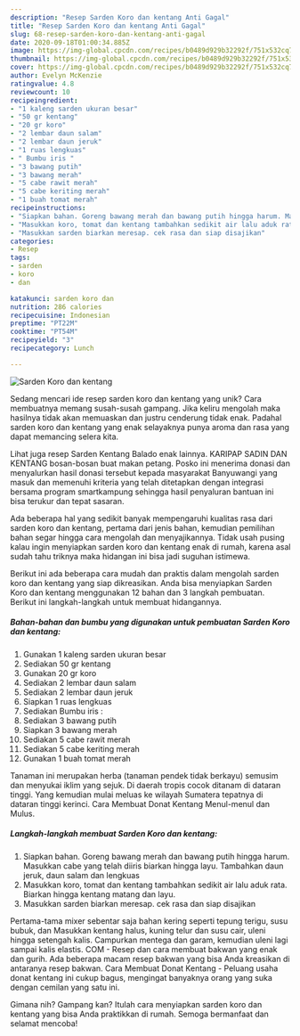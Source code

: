 ```yaml
---
description: "Resep Sarden Koro dan kentang Anti Gagal"
title: "Resep Sarden Koro dan kentang Anti Gagal"
slug: 68-resep-sarden-koro-dan-kentang-anti-gagal
date: 2020-09-18T01:00:34.885Z
image: https://img-global.cpcdn.com/recipes/b0489d929b32292f/751x532cq70/sarden-koro-dan-kentang-foto-resep-utama.jpg
thumbnail: https://img-global.cpcdn.com/recipes/b0489d929b32292f/751x532cq70/sarden-koro-dan-kentang-foto-resep-utama.jpg
cover: https://img-global.cpcdn.com/recipes/b0489d929b32292f/751x532cq70/sarden-koro-dan-kentang-foto-resep-utama.jpg
author: Evelyn McKenzie
ratingvalue: 4.8
reviewcount: 10
recipeingredient:
- "1 kaleng sarden ukuran besar"
- "50 gr kentang"
- "20 gr koro"
- "2 lembar daun salam"
- "2 lembar daun jeruk"
- "1 ruas lengkuas"
- " Bumbu iris "
- "3 bawang putih"
- "3 bawang merah"
- "5 cabe rawit merah"
- "5 cabe keriting merah"
- "1 buah tomat merah"
recipeinstructions:
- "Siapkan bahan. Goreng bawang merah dan bawang putih hingga harum. Masukkan cabe yang telah diiris biarkan hingga layu. Tambahkan daun jeruk, daun salam dan lengkuas"
- "Masukkan koro, tomat dan kentang tambahkan sedikit air lalu aduk rata. Biarkan hingga kentang matang dan layu."
- "Masukkan sarden biarkan meresap. cek rasa dan siap disajikan"
categories:
- Resep
tags:
- sarden
- koro
- dan

katakunci: sarden koro dan 
nutrition: 286 calories
recipecuisine: Indonesian
preptime: "PT22M"
cooktime: "PT54M"
recipeyield: "3"
recipecategory: Lunch

---
```



![Sarden Koro dan kentang](https://img-global.cpcdn.com/recipes/b0489d929b32292f/751x532cq70/sarden-koro-dan-kentang-foto-resep-utama.jpg)

Sedang mencari ide resep sarden koro dan kentang yang unik? Cara membuatnya memang susah-susah gampang. Jika keliru mengolah maka hasilnya tidak akan memuaskan dan justru cenderung tidak enak. Padahal sarden koro dan kentang yang enak selayaknya punya aroma dan rasa yang dapat memancing selera kita.

Lihat juga resep Sarden Kentang Balado enak lainnya. KARIPAP SADIN DAN KENTANG bosan-bosan buat makan petang. Posko ini menerima donasi dan menyalurkan hasil donasi tersebut kepada masyarakat Banyuwangi yang masuk dan memenuhi kriteria yang telah ditetapkan dengan integrasi bersama program smartkampung sehingga hasil penyaluran bantuan ini bisa terukur dan tepat sasaran.

Ada beberapa hal yang sedikit banyak mempengaruhi kualitas rasa dari sarden koro dan kentang, pertama dari jenis bahan, kemudian pemilihan bahan segar hingga cara mengolah dan menyajikannya. Tidak usah pusing kalau ingin menyiapkan sarden koro dan kentang enak di rumah, karena asal sudah tahu triknya maka hidangan ini bisa jadi suguhan istimewa.


Berikut ini ada beberapa cara mudah dan praktis dalam mengolah sarden koro dan kentang yang siap dikreasikan. Anda bisa menyiapkan Sarden Koro dan kentang menggunakan 12 bahan dan 3 langkah pembuatan. Berikut ini langkah-langkah untuk membuat hidangannya.

<!--inarticleads1-->

##### Bahan-bahan dan bumbu yang digunakan untuk pembuatan Sarden Koro dan kentang:

1. Gunakan 1 kaleng sarden ukuran besar
1. Sediakan 50 gr kentang
1. Gunakan 20 gr koro
1. Sediakan 2 lembar daun salam
1. Sediakan 2 lembar daun jeruk
1. Siapkan 1 ruas lengkuas
1. Sediakan  Bumbu iris :
1. Sediakan 3 bawang putih
1. Siapkan 3 bawang merah
1. Sediakan 5 cabe rawit merah
1. Sediakan 5 cabe keriting merah
1. Gunakan 1 buah tomat merah


Tanaman ini merupakan herba (tanaman pendek tidak berkayu) semusim dan menyukai iklim yang sejuk. Di daerah tropis cocok ditanam di dataran tinggi. Yang kemudian mulai meluas ke wilayah Sumatera tepatnya di dataran tinggi kerinci. Cara Membuat Donat Kentang Menul-menul dan Mulus. 

<!--inarticleads2-->

##### Langkah-langkah membuat Sarden Koro dan kentang:

1. Siapkan bahan. Goreng bawang merah dan bawang putih hingga harum. Masukkan cabe yang telah diiris biarkan hingga layu. Tambahkan daun jeruk, daun salam dan lengkuas
1. Masukkan koro, tomat dan kentang tambahkan sedikit air lalu aduk rata. Biarkan hingga kentang matang dan layu.
1. Masukkan sarden biarkan meresap. cek rasa dan siap disajikan


Pertama-tama mixer sebentar saja bahan kering seperti tepung terigu, susu bubuk, dan Masukkan kentang halus, kuning telur dan susu cair, uleni hingga setengah kalis. Campurkan mentega dan garam, kemudian uleni lagi sampai kalis elastis. COM - Resep dan cara membuat bakwan yang enak dan gurih. Ada beberapa macam resep bakwan yang bisa Anda kreasikan di antaranya resep bakwan. Cara Membuat Donat Kentang - Peluang usaha donat kentang ini cukup bagus, mengingat banyaknya orang yang suka dengan cemilan yang satu ini. 

Gimana nih? Gampang kan? Itulah cara menyiapkan sarden koro dan kentang yang bisa Anda praktikkan di rumah. Semoga bermanfaat dan selamat mencoba!
